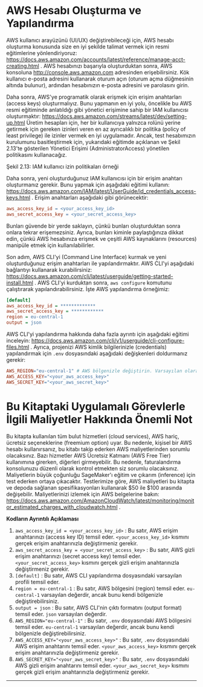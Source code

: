 # AWS Hesabı Oluşturma ve Yapılandırma

AWS kullanıcı arayüzünü (UI/UX) değiştirebileceği için, AWS hesabı oluşturma konusunda size en iyi şekilde talimat vermek için resmi eğitimlerine yönlendiriyoruz: https://docs.aws.amazon.com/accounts/latest/reference/manage-acct-creating.html . AWS hesabınızı başarıyla oluşturduktan sonra, AWS konsoluna http://console.aws.amazon.com adresinden erişebilirsiniz. Kök kullanıcı e-posta adresini kullanarak oturum açın (oturum açma düğmesinin altında bulunur), ardından hesabınızın e-posta adresini ve parolasını girin.

Daha sonra, AWS'ye programatik olarak erişmek için erişim anahtarları (access keys) oluşturmalıyız. Bunu yapmanın en iyi yolu, öncelikle bu AWS resmi eğitiminde anlatıldığı gibi yönetici erişimine sahip bir IAM kullanıcısı oluşturmaktır: https://docs.aws.amazon.com/streams/latest/dev/setting-up.html Üretim hesapları için, her bir kullanıcıya yalnızca rolünü yerine getirmek için gereken izinleri veren en az ayrıcalıklı bir politika (policy of least privilege) ile izinler vermek en iyi uygulamadır. Ancak, test hesabımızın kurulumunu basitleştirmek için, yukarıdaki eğitimde açıklanan ve Şekil 2.13'te gösterilen Yönetici Erişimi (AdministratorAccess) yönetilen politikasını kullanacağız.

Şekil 2.13: IAM kullanıcı izin politikaları örneği

Daha sonra, yeni oluşturduğunuz IAM kullanıcısı için bir erişim anahtarı oluşturmanız gerekir. Bunu yapmak için aşağıdaki eğitimi kullanın: https://docs.aws.amazon.com/IAM/latest/UserGuide/id_credentials_access-keys.html . Erişim anahtarları aşağıdaki gibi görünecektir:
```makefile
aws_access_key_id = <your_access_key_id>
aws_secret_access_key = <your_secret_access_key>
```
Bunları güvende bir yerde saklayın, çünkü bunları oluşturduktan sonra onlara tekrar erişemezsiniz. Ayrıca, bunları kiminle paylaştığınıza dikkat edin, çünkü AWS hesabınıza erişmek ve çeşitli AWS kaynaklarını (resources) manipüle etmek için kullanılabilirler.

Son adım, AWS CLI'yi (Command Line Interface) kurmak ve yeni oluşturduğunuz erişim anahtarları ile yapılandırmaktır. AWS CLI'yi aşağıdaki bağlantıyı kullanarak kurabilirsiniz: https://docs.aws.amazon.com/cli/latest/userguide/getting-started-install.html . AWS CLI'yi kurduktan sonra, `aws configure` komutunu çalıştırarak yapılandırabilirsiniz. İşte AWS yapılandırma örneğimiz:
```ini
[default]
aws_access_key_id = *************
aws_secret_access_key = ************
region = eu-central-1
output = json
```
AWS CLI'yi yapılandırma hakkında daha fazla ayrıntı için aşağıdaki eğitimi inceleyin: https://docs.aws.amazon.com/cli/v1/userguide/cli-configure-files.html . Ayrıca, projenizi AWS kimlik bilgilerinizle (credentials) yapılandırmak için `.env` dosyasındaki aşağıdaki değişkenleri doldurmanız gerekir:
```makefile
AWS_REGION="eu-central-1" # AWS bölgenizle değiştirin. Varsayılan olarak "eu-central-1" kullanıyoruz.
AWS_ACCESS_KEY="<your_aws_access_key>"
AWS_SECRET_KEY="<your_aws_secret_key>"
```

# Bu Kitaptaki Uygulamalı Görevlerle İlgili Maliyetler Hakkında Önemli Not

Bu kitapta kullanılan tüm bulut hizmetleri (cloud services), AWS hariç, ücretsiz seçeneklerine (freemium option) uyar. Bu nedenle, kişisel bir AWS hesabı kullanırsanız, bu kitabı takip ederken AWS maliyetlerinden sorumlu olacaksınız. Bazı hizmetler AWS Ücretsiz Katmanı (AWS Free Tier) kullanımına girerken, diğerleri girmeyebilir. Bu nedenle, faturalandırma konsolunuzu düzenli olarak kontrol etmekten siz sorumlu olacaksınız. Maliyetlerin büyük çoğunluğu SageMaker'ı eğitim ve çıkarım (inference) için test ederken ortaya çıkacaktır. Testlerimize göre, AWS maliyetleri bu kitapta ve depoda sağlanan spesifikasyonları kullanarak $50 ile $100 arasında değişebilir. Maliyetlerinizi izlemek için AWS belgelerine bakın: https://docs.aws.amazon.com/AmazonCloudWatch/latest/monitoring/monitor_estimated_charges_with_cloudwatch.html .

**Kodların Ayrıntılı Açıklaması**

1. `aws_access_key_id = <your_access_key_id>` : Bu satır, AWS erişim anahtarınızı (access key ID) temsil eder. `<your_access_key_id>` kısmını gerçek erişim anahtarınızla değiştirmeniz gerekir.
2. `aws_secret_access_key = <your_secret_access_key>` : Bu satır, AWS gizli erişim anahtarınızı (secret access key) temsil eder. `<your_secret_access_key>` kısmını gerçek gizli erişim anahtarınızla değiştirmeniz gerekir.
3. `[default]` : Bu satır, AWS CLI yapılandırma dosyasındaki varsayılan profili temsil eder.
4. `region = eu-central-1` : Bu satır, AWS bölgesini (region) temsil eder. `eu-central-1` varsayılan değerdir, ancak bunu kendi bölgenizle değiştirebilirsiniz.
5. `output = json` : Bu satır, AWS CLI'nin çıktı formatını (output format) temsil eder. `json` varsayılan değerdir.
6. `AWS_REGION="eu-central-1"` : Bu satır, `.env` dosyasındaki AWS bölgesini temsil eder. `eu-central-1` varsayılan değerdir, ancak bunu kendi bölgenizle değiştirebilirsiniz.
7. `AWS_ACCESS_KEY="<your_aws_access_key>"` : Bu satır, `.env` dosyasındaki AWS erişim anahtarını temsil eder. `<your_aws_access_key>` kısmını gerçek erişim anahtarınızla değiştirmeniz gerekir.
8. `AWS_SECRET_KEY="<your_aws_secret_key>"` : Bu satır, `.env` dosyasındaki AWS gizli erişim anahtarını temsil eder. `<your_aws_secret_key>` kısmını gerçek gizli erişim anahtarınızla değiştirmeniz gerekir.

---

